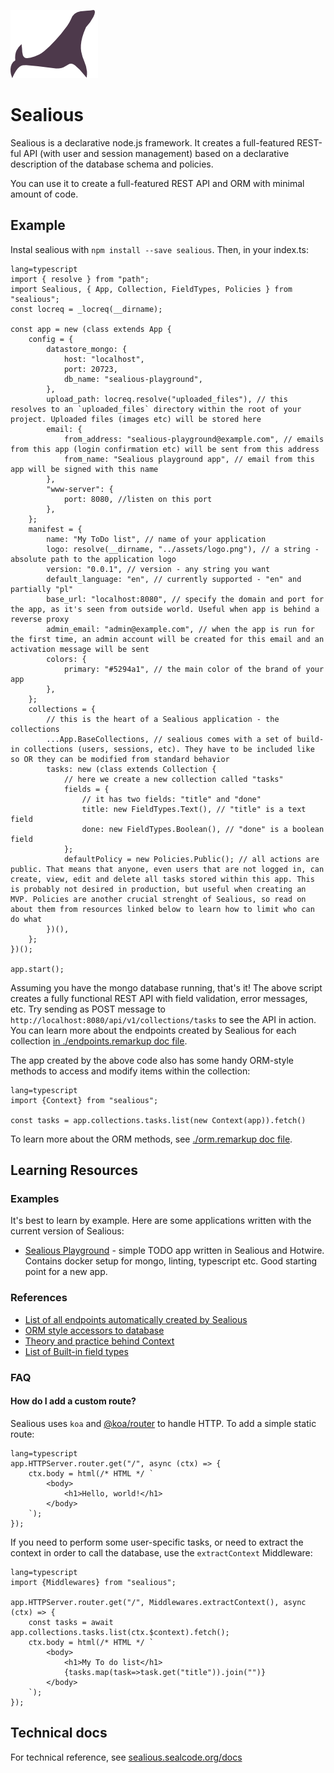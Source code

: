 [![Sealious Logo](./src/assets/logo.png)](http://sealious.github.io/)

# Sealious

Sealious is a declarative node.js framework. It creates a full-featured REST-ful
API (with user and session management) based on a declarative description of the
database schema and policies.

You can use it to create a full-featured REST API and ORM with minimal amount of code.

## Example

Instal sealious with `npm install --save sealious`. Then, in your index.ts:

```
lang=typescript
import { resolve } from "path";
import Sealious, { App, Collection, FieldTypes, Policies } from "sealious";
const locreq = _locreq(__dirname);

const app = new (class extends App {
    config = {
        datastore_mongo: {
            host: "localhost",
            port: 20723,
            db_name: "sealious-playground",
        },
        upload_path: locreq.resolve("uploaded_files"), // this resolves to an `uploaded_files` directory within the root of your project. Uploaded files (images etc) will be stored here
        email: {
            from_address: "sealious-playground@example.com", // emails from this app (login confirmation etc) will be sent from this address
            from_name: "Sealious playground app", // email from this app will be signed with this name
        },
        "www-server": {
            port: 8080, //listen on this port
        },
    };
    manifest = {
        name: "My ToDo list", // name of your application
        logo: resolve(__dirname, "../assets/logo.png"), // a string - absolute path to the application logo
        version: "0.0.1", // version - any string you want
        default_language: "en", // currently supported - "en" and partially "pl"
        base_url: "localhost:8080", // specify the domain and port for the app, as it's seen from outside world. Useful when app is behind a reverse proxy
        admin_email: "admin@example.com", // when the app is run for the first time, an admin account will be created for this email and an activation message will be sent
        colors: {
            primary: "#5294a1", // the main color of the brand of your app
        },
    };
    collections = {
        // this is the heart of a Sealious application - the collections
        ...App.BaseCollections, // sealious comes with a set of build-in collections (users, sessions, etc). They have to be included like so OR they can be modified from standard behavior
        tasks: new (class extends Collection {
            // here we create a new collection called "tasks"
            fields = {
                // it has two fields: "title" and "done"
                title: new FieldTypes.Text(), // "title" is a text field
                done: new FieldTypes.Boolean(), // "done" is a boolean field
            };
            defaultPolicy = new Policies.Public(); // all actions are public. That means that anyone, even users that are not logged in, can create, view, edit and delete all tasks stored within this app. This is probably not desired in production, but useful when creating an MVP. Policies are another crucial strenght of Sealious, so read on about them from resources linked below to learn how to limit who can do what
        })(),
    };
})();

app.start();
```

Assuming you have the mongo database running, that's it! The above script
creates a fully functional REST API with field validation, error messages, etc.
Try sending as POST message to `http://localhost:8080/api/v1/collections/tasks`
to see the API in action. You can learn more about the endpoints created by
Sealious for each collection [in ./endpoints.remarkup doc
file](https://hub.sealcode.org/source/sealious/browse/dev/endpoints.remarkup).

The app created by the above code also has some handy ORM-style methods to access and modify items within the collection:

```
lang=typescript
import {Context} from "sealious";

const tasks = app.collections.tasks.list(new Context(app)).fetch()
```

To learn more about the ORM methods, see [./orm.remarkup doc file](https://hub.sealcode.org/source/sealious/browse/dev/orm.remarkup).

## Learning Resources

### Examples

It's best to learn by example. Here are some applications written with the
current version of Sealious:

-   [Sealious Playground](https://hub.sealcode.org/diffusion/PLAY/) - simple
    TODO app written in Sealious and Hotwire. Contains docker setup for mongo,
    linting, typescript etc. Good starting point for a new app.

### References

-   [List of all endpoints automatically created by Sealious](https://hub.sealcode.org/source/sealious/browse/dev/endpoints.remarkup)
-   [ORM style accessors to database](https://hub.sealcode.org/source/sealious/browse/dev/orm.remarkup)
-   [Theory and practice behind Context](https://hub.sealcode.org/source/sealious/browse/dev/context.remarkup)
-   [List of Built-in field
    types](https://hub.sealcode.org/source/sealious/browse/dev/src/app/base-chips/field-types/field-types.remarkup)

### FAQ

#### How do I add a custom route?

Sealious uses `koa` and [@koa/router](https://github.com/koajs/router) to handle HTTP. To add a simple static route:

```
lang=typescript
app.HTTPServer.router.get("/", async (ctx) => {
    ctx.body = html(/* HTML */ `
        <body>
            <h1>Hello, world!</h1>
        </body>
    `);
});
```

If you need to perform some user-specific tasks, or need to extract the context in order to call the database, use the `extractContext` Middleware:

```
lang=typescript
import {Middlewares} from "sealious";

app.HTTPServer.router.get("/", Middlewares.extractContext(), async (ctx) => {
    const tasks = await app.collections.tasks.list(ctx.$context).fetch();
    ctx.body = html(/* HTML */ `
        <body>
            <h1>My To do list</h1>
            {tasks.map(task=>task.get("title")).join("")}
        </body>
    `);
});
```

## Technical docs

For technical reference, see
[sealious.sealcode.org/docs](https://sealious.sealcode.org/docs)
